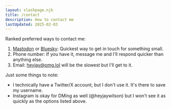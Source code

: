 ```yaml
---
layout: slashpage.njk
title: /contact
description: How to contact me
lastUpdated: 2025-02-03
---
```


Ranked preferred ways to contact me:

1. [Mastodon](https://iosdev.space/@heyjaywilson) or [Bluesky](https://bsky.app/profile/heyjaywilson.com): Quickest way to get in touch for something small.
2. Phone number: If you have it, message me and I'll respond quicker than anything else.
3. Email: heyjay@omg.lol will be the slowest but I'll get to it.

Just some things to note:

- I technically have a Twitter/X account, but I don't use it. It's there to save my username.
- Instagram is okay for DMing as well (@heyjaywilson) but I won't see it as quickly as the options listed above.